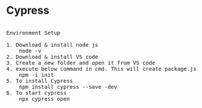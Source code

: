# Cypress
<pre> 
Environment Setup<br>
1. Download & install node js 
    node -v
2. Download & install VS code
3. Create a new folder and open it from VS code
4. execute below command in cmd. This will create package.json file
    npm -i init
5. To install Cypress 
    npm install cypress --save -dev
6. To start cypress
    npx cypress open 


